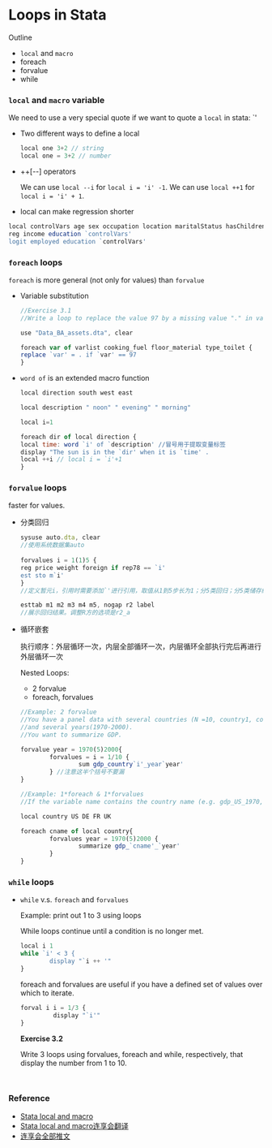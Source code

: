 # Loops in Stata

Outline

* `local` and `macro`
* foreach
* forvalue
* while

### `local` and `macro` variable
  
  We need to use a very special quote if we want to quote a `local` in stata: `'
  
  * Two different ways to define a local
  
    ``` js
    local one 3+2 // string
    local one = 3+2 // number
    ```
  * ++[--] operators
    
    We can use `local --i` for `local i = 'i' -1`. We can use  `local ++1` for `local i = 'i' + 1`.
  
  * local can make regression shorter
  
  ```js
  local controlVars age sex occupation location maritalStatus hasChildren \\ put all control variables together
  reg income education `controlVars'
  logit employed education `controlVars'
  
  ```
    


### `foreach` loops
  
  `foreach` is more general (not only for values) than `forvalue`
  
  * Variable substitution
  
    ```js
    //Exercise 3.1
    //Write a loop to replace the value 97 by a missing value "." in variables cooking_fuel, floor_material, type_toilet.
    
    use "Data_BA_assets.dta", clear
    
    foreach var of varlist cooking_fuel floor_material type_toilet {
    replace `var' = . if `var' == 97 
    }
    
    ```
  * `word of` is an extended macro function
  
    ```js
    local direction south west east 

    local description " noon" " evening" " morning"

    local i=1

    foreach dir of local direction {
    local time: word `i' of `description' //冒号用于提取变量标签
    display "The sun is in the `dir' when it is `time' .
    local ++i // local i = `i'+1
    }
    ```

### `forvalue` loops

  faster for values.

  * 分类回归

    ```js
    sysuse auto.dta, clear 
    //使用系统数据集auto
   
    forvalues i = 1(1)5 {
    reg price weight foreign if rep78 == `i'
    est sto m`i'     
    }
    //定义暂元i，引用时需要添加`'进行引用，取值从1到5步长为1；分5类回归；分5类储存结果
    
    esttab m1 m2 m3 m4 m5, nogap r2 label 
    //展示回归结果。调整R方的选项是r2_a
    
    ```
   
  * 循环嵌套
   
    执行顺序：外层循环一次，内层全部循环一次，内层循环全部执行完后再进行外层循环一次
    
    Nested Loops:
    
    * 2 forvalue
    * foreach, forvalues
    
    ```js
    //Example: 2 forvalue
    //You have a panel data with several countries (N =10, country1, country2,..., country10) 
    //and several years(1970-2000).
    //You want to summarize GDP.
    
    forvalue year = 1970(5)2000{
            forvalues = i = 1/10 {
                    sum gdp_country`i'_year`year'
            } //注意这半个括号不要漏
    }
    ```
   
    
    ```js
    //Example: 1*foreach & 1*forvalues
    //If the variable name contains the country name (e.g. gdp_US_1970, gdp_DE_1970
    
    local country US DE FR UK
    
    foreach cname of local country{
            forvalues year = 1970(5)2000 {
                    summarize gdp_`cname'_`year'
            }
    }
    ```

### `while` loops

  * `while` v.s. `foreach` and `forvalues`
    
    Example: print out 1 to 3 using loops
    
    While loops continue until a condition is no longer met.
    
    ```js
    local i 1
    while `i' < 3 {
            display "`i ++ '"
    }
    ```
    
    foreach and forvalues are useful if you have a defined set of values over which to iterate.
    
    ```js
    forval i i = 1/3 {
             display "`i'"
    }
    ```
    
    **Exercise 3.2**
    
    Write 3 loops using forvalues, foreach and while, respectively, that display the number from 1 to 10.
    
    ```js
   
    
    ```
   

### Reference
* [Stata local and macro](https://www.lianxh.cn/news/523000c83ce1f.html)
* [Stata local and macro连享会翻译](https://www.lianxh.cn/news/4d57e771feba7.html)
* [连享会全部推文](https://www.jianguoyun.com/p/DXgO9zoQtKiFCBj6tPED)
